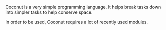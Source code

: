 Coconut is a very simple programming language. It helps break tasks down into simpler tasks to help conserve space.

In order to be used, Coconut requires a lot of recently used modules.